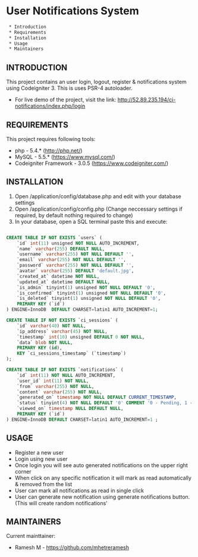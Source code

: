 # User Notifications System

```sh
 * Introduction
 * Requirements
 * Installation
 * Usage
 * Maintainers
 ```
 INTRODUCTION
------------
This project contains an user login, logout, register & notifications system using Codeigniter 3.  This is uses PSR-4 autoloader.

 * For live demo of the project, visit the link:
   http://52.89.235.194/ci-notifications/index.php/login

REQUIREMENTS
------------

This project requires following tools:

 * php - 5.4.* (http://php.net/)
 * MySQL - 5.5.* (https://www.mysql.com/)
 * Codeigniter Framework - 3.0.5 (https://www.codeigniter.com/)

INSTALLATION
------------
1. Open /application/config/database.php and edit with your database settings
2. Open /application/config/config.php (Change neccessary settings if required, by default nothing required to change)
3. In your database, open a SQL terminal paste this and execute:

```sql

CREATE TABLE IF NOT EXISTS `users` (
    `id` int(11) unsigned NOT NULL AUTO_INCREMENT,
    `name` varchar(255) DEFAULT NULL,
    `username` varchar(255) NOT NULL DEFAULT '',
    `email` varchar(255) NOT NULL DEFAULT '',
    `password` varchar(255) NOT NULL DEFAULT '',
    `avatar` varchar(255) DEFAULT 'default.jpg',
    `created_at` datetime NOT NULL,
    `updated_at` datetime DEFAULT NULL,
    `is_admin` tinyint(1) unsigned NOT NULL DEFAULT '0',
    `is_confirmed` tinyint(1) unsigned NOT NULL DEFAULT '0',
    `is_deleted` tinyint(1) unsigned NOT NULL DEFAULT '0',
    PRIMARY KEY (`id`)
) ENGINE=InnoDB  DEFAULT CHARSET=latin1 AUTO_INCREMENT=1;

CREATE TABLE IF NOT EXISTS `ci_sessions` (
    `id` varchar(40) NOT NULL,
    `ip_address` varchar(45) NOT NULL,
    `timestamp` int(10) unsigned DEFAULT 0 NOT NULL,
    `data` blob NOT NULL,
    PRIMARY KEY (id),
    KEY `ci_sessions_timestamp` (`timestamp`)
);

CREATE TABLE IF NOT EXISTS `notifications` (
    `id` int(11) NOT NULL AUTO_INCREMENT,
    `user_id` int(11) NOT NULL,
    `from` varchar(255) NOT NULL,
    `content` varchar(255) NOT NULL,
    `generated_on` timestamp NOT NULL DEFAULT CURRENT_TIMESTAMP,
    `status` tinyint(4) NOT NULL DEFAULT '0' COMMENT '0 - Pending, 1 - Viewed',
    `viewed_on` timestamp NULL DEFAULT NULL,
    PRIMARY KEY (`id`)
) ENGINE=InnoDB DEFAULT CHARSET=latin1 AUTO_INCREMENT=1 ;

```

USAGE
------------
* Register a new user 
* Login using new user 
* Once login you will see auto generated notifications on the upper right corner
* When click on any specific notification it will mark as read automatically & removed from the list
* User can mark all notifications as read in single click
* User can generate new notification using generate notifications button. (This will create random notifications'

MAINTAINERS
------------
Current mainttainer:
* Ramesh M - https://github.com/mhetreramesh
